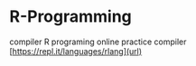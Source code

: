 # R-Programming

compiler
R programing online practice compiler 
[https://repl.it/languages/rlang](url)
